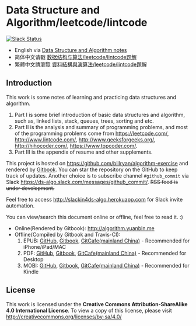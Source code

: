 # Data Structure and Algorithm/leetcode/lintcode


[![Slack Status](https://slackin4ds-algo.herokuapp.com/badge.svg)](https://slackin4ds-algo.herokuapp.com/)

- English via [Data Structure and Algorithm notes](http://algorithm.yuanbin.me/en/index.html)
- 简体中文请戳 [数据结构与算法/leetcode/lintcode题解](http://algorithm.yuanbin.me/zh-hans/index.html)
- 繁體中文請瀏覽 [資料結構與演算法/leetcode/lintcode題解](http://algorithm.yuanbin.me/zh-tw/index.html)

## Introduction

This work is some notes of learning and practicing data structures and algorithm. 

1. Part I is some brief introduction of basic data structures and algorithm, such as, linked lists, stack, queues, trees, sorting and etc.
2. Part II is the analysis and summary of programming problems, and most of the programming problems come from <https://leetcode.com/>, <http://www.lintcode.com/>, <http://www.geeksforgeeks.org/>, <http://hihocoder.com/>, <https://www.topcoder.com/>.
3. Part III is the appendix of resume and other supplements.

This project is hosted on <https://github.com/billryan/algorithm-exercise> and rendered by [Gitbook](https://www.gitbook.com/book/yuanbin/algorithm/details). You can star the repository on the GitHub to keep track of updates. Another choice is to subscribe channel `#github_commit` via Slack <https://ds-algo.slack.com/messages/github_commit/>. ~~RSS feed is under development.~~

Feel free to access <http://slackin4ds-algo.herokuapp.com> for Slack invite automation.

You can view/search this document online or offline, feel free to read it. :)

- Online(Rendered by Gitbook): <http://algorithm.yuanbin.me>
- Offline(Compiled by Gitbook and Travis-CI):
    1. EPUB: [GitHub](https://github.com/billryan/algorithm-exercise/tree/deploy/epub), [Gitbook](https://www.gitbook.com/download/epub/book/yuanbin/algorithm), [GitCafe(mainland China)](https://gitcafe.com/billryan/algorithm-exercise/tree/deploy/epub) - Recommended for iPhone/iPad/MAC
    2. PDF: [GitHub](https://github.com/billryan/algorithm-exercise/tree/deploy/pdf), [Gitbook](https://www.gitbook.com/download/pdf/book/yuanbin/algorithm), [GitCafe(mainland China)](https://gitcafe.com/billryan/algorithm-exercise/tree/deploy/pdf) - Recommended for Desktop
    3. MOBI: [GitHub](https://github.com/billryan/algorithm-exercise/tree/deploy/mobi), [Gitbook](https://www.gitbook.com/download/mobi/book/yuanbin/algorithm), [GitCafe(mainland China)](https://gitcafe.com/billryan/algorithm-exercise/tree/deploy/mobi) - Recommended for Kindle


## License

This work is licensed under the **Creative Commons Attribution-ShareAlike 4.0 International License**. To view a copy of this license, please visit <http://creativecommons.org/licenses/by-sa/4.0/>


